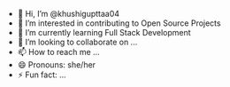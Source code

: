 - 👋 Hi, I’m @khushigupttaa04
- 👀 I’m interested in contributing to Open Source Projects
- 🌱 I’m currently learning Full Stack Development
- 💞️ I’m looking to collaborate on ...
- 📫 How to reach me ...
- 😄 Pronouns: she/her
- ⚡ Fun fact: ...

<!---
khushigupttaa04/khushigupttaa04 is a ✨ special ✨ repository because its `README.md` (this file) appears on your GitHub profile.
You can click the Preview link to take a look at your changes.
--->
